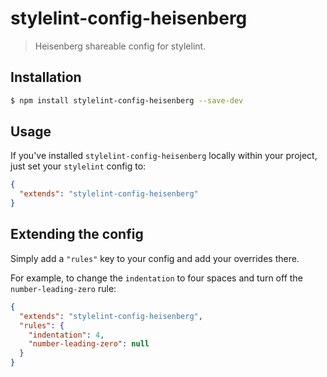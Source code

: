 # stylelint-config-heisenberg

> Heisenberg shareable config for stylelint.

## Installation

```bash
$ npm install stylelint-config-heisenberg --save-dev
```

## Usage

If you've installed `stylelint-config-heisenberg` locally within your project, just set your `stylelint` config to:

```json
{
  "extends": "stylelint-config-heisenberg"
}
```

## Extending the config

Simply add a `"rules"` key to your config and add your overrides there.

For example, to change the `indentation` to four spaces and turn off the `number-leading-zero` rule:


```json
{
  "extends": "stylelint-config-heisenberg",
  "rules": {
    "indentation": 4,
    "number-leading-zero": null
  }
}
```
